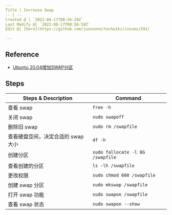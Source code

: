 ```yaml
---
Title | Increase Swap
-- | --
Created @ | `2022-08-17T08:56:29Z`
Last Modify @| `2022-08-17T08:56:50Z`
Edit @| [here](https://github.com/junxnone/techwiki/issues/291)

---
```

## Reference
- [Ubuntu 20.04增加SWAP分区](https://blog.csdn.net/weixin_37532614/article/details/119239715)


## Steps

Steps & Description | Command
-- | --
查看 swap | `free -h`
关闭 swap | `sudo swapoff`
删除旧 swap | `sudo rm /swapfile`
查看硬盘空间，决定合适的 swap 大小 | `df -h`
创建分区 | `sudo fallocate -l 8G /swapfile`
查看创建的分区 | `ls -lh /swapfile`
更改权限 | `sudo chmod 600 /swapfile`
创建 swap 分区 | `sudo mkswap /swapfile`
打开 swap 功能 | `sudo swapon /swapfile`
查看 swap 状态 | `sudo swapon --show`

